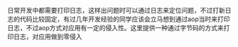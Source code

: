 日常开发中都需要打印日志，这样出问题时可以通过日志来定位问题，不过打新日志的代码比较固定，有过几年开发经验的同学应该会立马想到通过aop当时来打印日志，不过aop方式对应用有一定的侵入性。这里提供一种通过字节码的方式来打印日志，对应用做到零侵入
